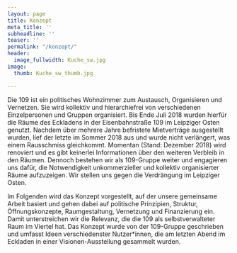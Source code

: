 ```yaml
---
layout: page
title: Konzept
meta_title: ''
subheadline: ''
teaser: ''
permalink: "/konzept/"
header:
  image_fullwidth: Kuche_sw.jpg
image:
  thumb: Kuche_sw_thumb.jpg

---
```

Die 109 ist ein politisches Wohnzimmer zum Austausch, Organisieren und Vernetzen. Sie wird kollektiv und hierarchiefrei von verschiedenen Einzelpersonen und Gruppen organisiert. Bis Ende Juli 2018 wurden hierfür die Räume des Eckladens in der Eisenbahnstraße 109 im Leipziger Osten genutzt. Nachdem über mehrere Jahre befristete Mietverträge ausgestellt wurden, lief der letzte im Sommer 2018 aus und wurde nicht verlängert, was einem Rausschmiss gleichkommt. Momentan (Stand: Dezember 2018) wird renoviert und es gibt keinerlei Informationen über den weiteren Verbleib in den Räumen. Dennoch bestehen wir als 109-Gruppe weiter und engagieren uns dafür, die Notwendigkeit unkommerzieller und kollektiv organisierter Räume aufzuzeigen. Wir stellen uns gegen die Verdrängung im Leipziger Osten. 

Im Folgenden wird das Konzept vorgestellt, auf der unsere gemeinsame Arbeit basiert und gehen dabei auf politische Prinzipien, Struktur, Öffnungskonzepte, Raumgestaltung, Vernetzung und Finanzierung ein. Damit unterstreichen wir die Relevanz, die die 109 als selbstverwalteter Raum im Viertel hat. Das Konzept wurde von der 109-Gruppe geschrieben und umfasst Ideen verschiedenster Nutzer*innen, die am letzten Abend im Eckladen in einer Visionen-Ausstellung gesammelt wurden. 